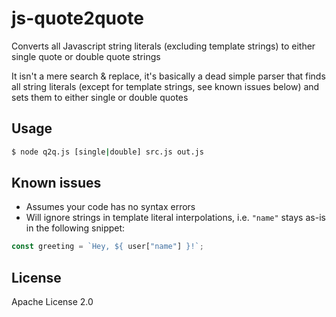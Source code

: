 # js-quote2quote
Converts all Javascript string literals (excluding template strings) to either single quote or double quote strings

It isn't a mere search & replace, it's basically a dead simple parser that finds all string literals (except for template strings, see known issues below) and sets them to either single or double quotes

## Usage
```bash
$ node q2q.js [single|double] src.js out.js
```

## Known issues
 * Assumes your code has no syntax errors
 * Will ignore strings in template literal interpolations, i.e. `"name"` stays as-is in the following snippet:
 ```js 
const greeting = `Hey, ${ user["name"] }!`;
```

## License
Apache License 2.0

